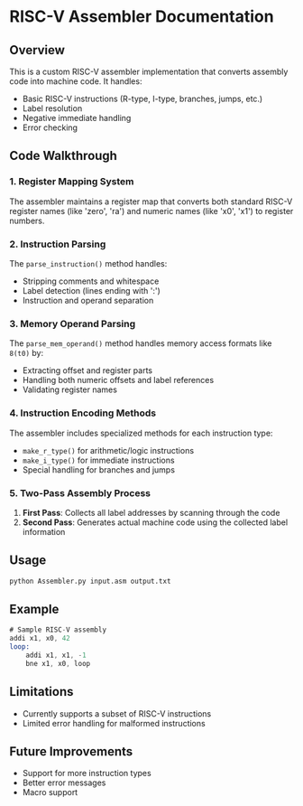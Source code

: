 # RISC-V Assembler Documentation

## Overview
This is a custom RISC-V assembler implementation that converts assembly code into machine code. It handles:
- Basic RISC-V instructions (R-type, I-type, branches, jumps, etc.)
- Label resolution
- Negative immediate handling
- Error checking

## Code Walkthrough

### 1. Register Mapping System
The assembler maintains a register map that converts both standard RISC-V register names (like 'zero', 'ra') and numeric names (like 'x0', 'x1') to register numbers.

### 2. Instruction Parsing
The `parse_instruction()` method handles:
- Stripping comments and whitespace
- Label detection (lines ending with ':')
- Instruction and operand separation

### 3. Memory Operand Parsing
The `parse_mem_operand()` method handles memory access formats like `8(t0)` by:
- Extracting offset and register parts
- Handling both numeric offsets and label references
- Validating register names

### 4. Instruction Encoding Methods
The assembler includes specialized methods for each instruction type:
- `make_r_type()` for arithmetic/logic instructions
- `make_i_type()` for immediate instructions
- Special handling for branches and jumps

### 5. Two-Pass Assembly Process
1. **First Pass**: Collects all label addresses by scanning through the code
2. **Second Pass**: Generates actual machine code using the collected label information

## Usage
```bash
python Assembler.py input.asm output.txt
```

## Example
```asm
# Sample RISC-V assembly
addi x1, x0, 42
loop:
    addi x1, x1, -1
    bne x1, x0, loop
```

## Limitations
- Currently supports a subset of RISC-V instructions
- Limited error handling for malformed instructions

## Future Improvements
- Support for more instruction types
- Better error messages
- Macro support